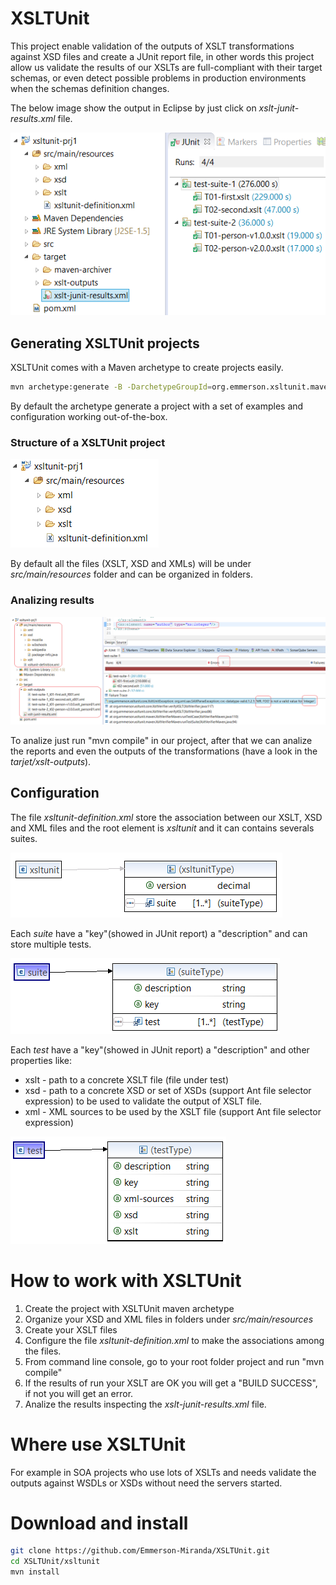 # XSLTUnit

This project enable validation of the outputs of XSLT transformations against XSD files and create a JUnit report file, in other words this project allow us validate the results of our XSLTs are full-compliant with their target schemas, or even detect possible problems in production environments when the schemas definition changes.

The below image show the output in Eclipse by just click on *xslt-junit-results.xml* file.

![Output example](./images/junit-output.png)



## Generating XSLTUnit projects

XSLTUnit comes with a Maven archetype to create projects easily.

```bash
mvn archetype:generate -B -DarchetypeGroupId=org.emmerson.xsltunit.maven.archetype -DarchetypeArtifactId=xsltunit-maven-archetype -DarchetypeVersion=1.0.0 -DgroupId=org.xsltunit.example -DartifactId=xsltunit-prj1
```

By default the archetype generate a project with a set of examples and configuration working out-of-the-box.


### Structure of a XSLTUnit project

![Structure example](./images/project_structure.png)

By default all the files (XSLT, XSD and XMLs) will be under *src/main/resources* folder and can be organized in folders.

### Analizing results

![Structure example](./images/mvn_compile.png)

To analize just run "mvn compile" in our project, after that we can analize the reports and even the outputs of the transformations (have a look in the *tarjet/xslt-outputs*).


## Configuration

The file *xsltunit-definition.xml* store the association between our XSLT, XSD and XML files and the root element is *xsltunit* and it can contains severals suites.

![Structure example](./images/xsd_root.png)

Each *suite* have a "key"(showed in JUnit report) a "description" and can store multiple tests.

![Structure example](./images/xsd_suite.png)

Each *test* have a "key"(showed in JUnit report) a "description" and other properties like:

* xslt - path to a concrete XSLT file (file under test)
* xsd - path to a concrete XSD or set of XSDs (support Ant file selector expression) to be used to validate the output of XSLT file.
* xml - XML sources to be used by the XSLT file (support Ant file selector expression)


![Structure example](./images/xsd_test.png)


# How to work with XSLTUnit


1. Create the project with XSLTUnit maven archetype
2. Organize your XSD and XML files in folders under *src/main/resources* 
3. Create your XSLT files
4. Configure the file *xsltunit-definition.xml* to make the associations among the files.
5. From command line console, go to your root folder project and run "mvn compile"
6. If the results of run your XSLT are OK you will get a "BUILD SUCCESS", if not you will get an error.
7. Analize the results inspecting the *xslt-junit-results.xml* file.



# Where use XSLTUnit

For example in SOA projects who use lots of XSLTs and needs validate the outputs against WSDLs or XSDs without need the servers started.


# Download and install

```bash
git clone https://github.com/Emmerson-Miranda/XSLTUnit.git
cd XSLTUnit/xsltunit
mvn install
```

